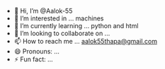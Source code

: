- 👋 Hi, I’m @Aalok-55
- 👀 I’m interested in ... machines
- 🌱 I’m currently learning ... python and html
- 💞️ I’m looking to collaborate on ...
- 📫 How to reach me ... aalok55thapa@gmail.com
- 😄 Pronouns: ...
- ⚡ Fun fact: ...

<!---
Aalok-55/Aalok-55 is a ✨ special ✨ repository because its `README.md` (this file) appears on your GitHub profile.
You can click the Preview link to take a look at your changes.
--->
